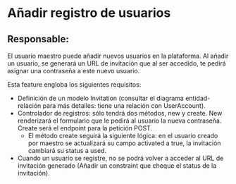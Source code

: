 # Añadir registro de usuarios

## Responsable:

El usuario maestro puede añadir nuevos usuarios en la plataforma. Al añadir un usuario, se generará un
URL de invitación que al ser accedido, te pedirá asignar una contraseña a este nuevo usuario.

Esta feature engloba los siguientes requisitos:

* Definición de un modelo Invitation (consultar el diagrama entidad-relación para más detalles: tiene una
  relación con UserAccount).
* Controlador de registros: sólo tendrá dos métodos, new y create. New renderizará el formulario que le
  pedirá al usuario la nueva contraseña. Create será el endpoint para la petición POST.
  * El método create seguirá la siguiente lógica: en el usuario creado por maestro se actualizará su campo
    activated a true, la invitación cambiará su status a used.
* Cuando un usuario se registre, no se podrá volver a acceder al URL de invitación generado (Añadir un constraint
  que cheque el status de la invitación).
